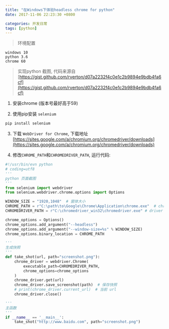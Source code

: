 ```yaml
---
title: "在Windows下体验headless chrome for python"
date: 2017-11-06 22:23:30 +0800

categories: 开发日常
tags: [python]
---
```


>环境配置
```
windows 10
python 3.6
chrome 60
```

>实现python 截图,  代码来源自 [https://gist.github.com/rverton/d07a2232f4c0e1c2b9894e9bdb4fa6cf](https://gist.github.com/rverton/d07a2232f4c0e1c2b9894e9bdb4fa6cf)

1. 安装chrome (版本号最好高于59)

2. 使用pip安装 `selenium`
```bash
pip install selenium
```

3. 下载 `WebDriver for Chrome`, 下载地址 [https://sites.google.com/a/chromium.org/chromedriver/downloads](https://sites.google.com/a/chromium.org/chromedriver/downloads)

4. 修改`CHROME_PATH`和`CHROMEDRIVER_PATH`, 运行代码:

```python
#!/usr/bin/evn python
# coding=utf8
'''
python 页面截图
'''
from selenium import webdriver
from selenium.webdriver.chrome.options import Options

WINDOW_SIZE = "1920,1048"  # 窗体大小
CHROME_PATH = r"C:\path\to\Google\Chrome\Application\chrome.exe"  # chrome 路径
CHROMEDRIVER_PATH = r"C:\chromedriver_win32\chromedriver.exe" # driver 路径

chrome_options = Options()
chrome_options.add_argument("--headless")
chrome_options.add_argument("--window-size=%s" % WINDOW_SIZE)
chrome_options.binary_location = CHROME_PATH

'''
生成快照
'''
def take_shot(url, path="screenshot.png"):
    chrome_driver = webdriver.Chrome(
        executable_path=CHROMEDRIVER_PATH,
        chrome_options=chrome_options
    )
    chrome_driver.get(url)
    chrome_driver.save_screenshot(path)  # 保存快照
    # print(chrome_driver.current_url)  # 当前 url
    chrome_driver.close()

'''
主函数
'''
if __name__ == '__main__':
    take_shot("http://www.baidu.com", path="screenshot.png")

```
